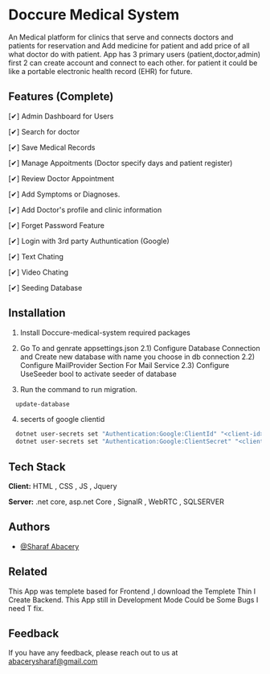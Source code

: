 ﻿# Doccure Medical System

An Medical platform for clinics that serve and connects doctors and patients for reservation and Add medicine for patient and add price of all what doctor do with patient.
App has 3 primary users (patient,doctor,admin)
first 2 can create account and connect to each other.
for patient it could be like a portable electronic health record (EHR) for future.

## Features (Complete)

[✔] Admin Dashboard for Users

[✔] Search for doctor

[✔] Save Medical Records

[✔] Manage Appoitments (Doctor specify days and patient register)

[✔] Review Doctor Appointment

[✔] Add Symptoms or Diagnoses.

[✔] Add Doctor's profile and clinic information

[✔] Forget Password Feature

[✔] Login with 3rd party Authuntication (Google)

[✔] Text Chating

[✔] Video Chating

[✔] Seeding Database

## Installation 

1) Install Doccure-medical-system required packages

2) Go To and genrate appsettings.json 
  2.1) Configure Database Connection and Create new database with name you choose in db connection
  2.2) Configure MailProvider Section For Mail Service
  2.3) Configure UseSeeder bool to activate seeder of database
   
3) Run the command to run migration.

```bash 
  update-database
```

4) secerts of google clientid

```bash 
  dotnet user-secrets set "Authentication:Google:ClientId" "<client-id>"
  dotnet user-secrets set "Authentication:Google:ClientSecret" "<client-secret>"
```

## Tech Stack

**Client:** HTML , CSS , JS , Jquery

**Server:** .net core, asp.net Core , SignalR , WebRTC , SQLSERVER

## Authors

- [@Sharaf Abacery](https://github.com/sharafabacery)


## Related

This App was templete based for Frontend ,I download the Templete Thin I Create Backend.
This App still in Development Mode Could be Some Bugs I need T fix.

## Feedback

If you have any feedback, please reach out to us at abacerysharaf@gmail.com

  
